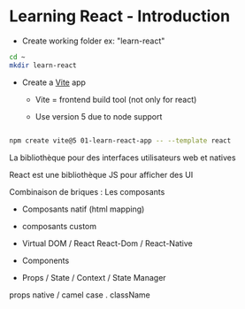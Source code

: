 # Learning React - Introduction

- Create working folder ex: "learn-react"
  
```sh
cd ~
mkdir learn-react

```

- Create a [Vite](https://vite.dev/) app
  
  - Vite = frontend build tool (not only for react)

  - Use version 5 due to node support 

```sh

npm create vite@5 01-learn-react-app -- --template react

```

La bibliothèque pour des interfaces utilisateurs web et natives

React est une bibliothèque JS pour afficher des UI

Combinaison de briques : Les composants

- Composants natif (html mapping)
- composants custom

- Virtual DOM / React React-Dom / React-Native

- Components

- Props / State / Context / State Manager

props native / camel case . className


